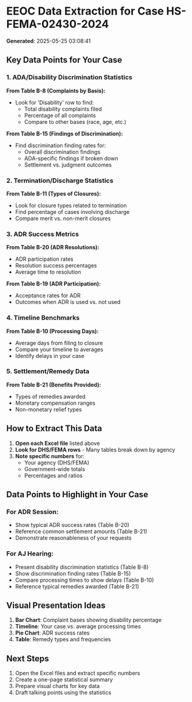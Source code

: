 # EEOC Data Extraction for Case HS-FEMA-02430-2024
**Generated**: 2025-05-25 03:08:41

## Key Data Points for Your Case

### 1. ADA/Disability Discrimination Statistics

**From Table B-8 (Complaints by Basis):**
- Look for 'Disability' row to find:
  - Total disability complaints filed
  - Percentage of all complaints
  - Compare to other bases (race, age, etc.)

**From Table B-15 (Findings of Discrimination):**
- Find discrimination finding rates for:
  - Overall discrimination findings
  - ADA-specific findings if broken down
  - Settlement vs. judgment outcomes

### 2. Termination/Discharge Statistics

**From Table B-11 (Types of Closures):**
- Look for closure types related to termination
- Find percentage of cases involving discharge
- Compare merit vs. non-merit closures

### 3. ADR Success Metrics

**From Table B-20 (ADR Resolutions):**
- ADR participation rates
- Resolution success percentages
- Average time to resolution

**From Table B-19 (ADR Participation):**
- Acceptance rates for ADR
- Outcomes when ADR is used vs. not used

### 4. Timeline Benchmarks

**From Table B-10 (Processing Days):**
- Average days from filing to closure
- Compare your timeline to averages
- Identify delays in your case

### 5. Settlement/Remedy Data

**From Table B-21 (Benefits Provided):**
- Types of remedies awarded
- Monetary compensation ranges
- Non-monetary relief types

## How to Extract This Data

1. **Open each Excel file** listed above
2. **Look for DHS/FEMA rows** - Many tables break down by agency
3. **Note specific numbers** for:
   - Your agency (DHS/FEMA)
   - Government-wide totals
   - Percentages and ratios

## Data Points to Highlight in Your Case

### For ADR Session:
- Show typical ADR success rates (Table B-20)
- Reference common settlement amounts (Table B-21)
- Demonstrate reasonableness of your requests

### For AJ Hearing:
- Present disability discrimination statistics (Table B-8)
- Show discrimination finding rates (Table B-15)
- Compare processing times to show delays (Table B-10)
- Reference typical remedies awarded (Table B-21)

## Visual Presentation Ideas

1. **Bar Chart**: Complaint bases showing disability percentage
2. **Timeline**: Your case vs. average processing times
3. **Pie Chart**: ADR success rates
4. **Table**: Remedy types and frequencies

## Next Steps

1. Open the Excel files and extract specific numbers
2. Create a one-page statistical summary
3. Prepare visual charts for key data
4. Draft talking points using the statistics

